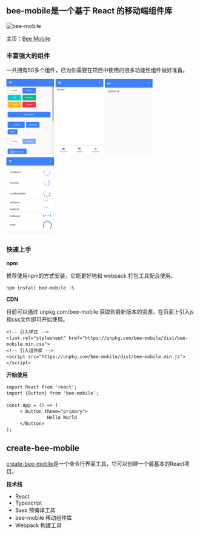 ## bee-mobile是一个基于 React 的移动端组件库

![bee-mobile](http://p7z185mbi.bkt.clouddn.com/bee-logo.png)

主页：[Bee Mobile](https://bee-mobiles.github.io)

### 丰富强大的组件

一共拥有50多个组件，已为你需要在项目中使用的很多功能性组件做好准备。

<div style="margin-top: 10px">
  <img style="width: 25%" src="https://github.com/IronPans/ironpans.github.io/blob/master/resources/gif/bm-button.gif">
  <img style="width: 25%" src="https://github.com/IronPans/ironpans.github.io/blob/master/resources/gif/bm-buttonNavigation.gif">
  <img style="width: 25%" src="https://github.com/IronPans/ironpans.github.io/blob/master/resources/gif/bm-datepicker.gif">
  <img style="width: 25%" src="https://github.com/IronPans/ironpans.github.io/blob/master/resources/gif/bm-spin.gif">
</div>

### 快速上手

**npm**

推荐使用npm的方式安装，它能更好地和 webpack 打包工具配合使用。
```
npm install bee-mobile -S
```

**CDN**

目前可以通过 unpkg.com/bee-mobile 获取到最新版本的资源，在页面上引入js 和css文件即可开始使用。
```
<!-- 引入样式 -->
<link rel="stylesheet" href="https://unpkg.com/bee-mobile/dist/bee-mobile.min.css">
<!-- 引入组件库 -->
<script src="https://unpkg.com/bee-mobile/dist/bee-mobile.min.js"></script>
```

**开始使用**

```
import React from 'react';
import {Button} from 'bee-mobile';

const App = () => (
     < Button theme="primary">
               Hello World
     </Button>
);
```

## create-bee-mobile

[create-bee-mobile](https://bee-mobiles.github.io/#/docs/create-bee-mobile)是一个命令行界面工具，它可以创建一个最基本的React项目。

**技术栈**

- React
- Typescript
- Sass 预编译工具
- bee-mobile 移动组件库
- Webpack 构建工具






